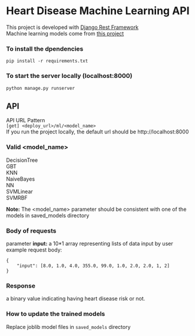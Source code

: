 # Heart Disease Machine Learning API
This project is developed with [Django Rest Framework](https://www.django-rest-framework.org/) \
Machine learning models come from [this project](https://github.com/HaomingJue/Heart-Disease-Detection)  

### To install the dpendencies
<code>pip install -r requirements.txt</code>
### To start the server locally (localhost:8000)
<code>python manage.py runserver</code>

## API
API URL Pattern \
<code>[get] <deploy_url>/ml/<model_name></code> \
If you run the project locally, the default url should be http://localhost:8000

### Valid <model_name>
DecisionTree \
GBT \
KNN \
NaiveBayes \
NN \
SVMLinear \
SVMRBF 

**Note:** The <model_name> parameter should be consistent with one of the models in saved_models directory

### Body of requests
parameter **input:** a 10*1 array representing lists of data input by user \
example request body: 

    {
        "input": [8.0, 1.0, 4.0, 355.0, 99.0, 1.0, 2.0, 2.0, 1, 2]
    }


### Response
a binary value indicating having heart disease risk or not.

### How to update the trained models
Replace joblib model files in <code>saved_models</code> directory

